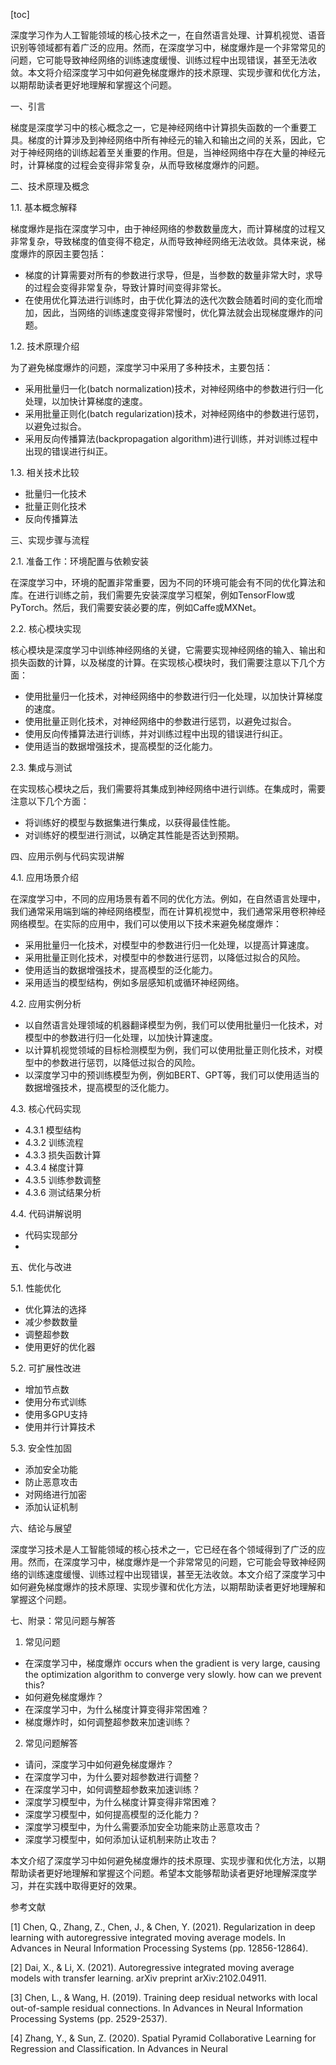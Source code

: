 
[toc]                    
                
                
深度学习作为人工智能领域的核心技术之一，在自然语言处理、计算机视觉、语音识别等领域都有着广泛的应用。然而，在深度学习中，梯度爆炸是一个非常常见的问题，它可能导致神经网络的训练速度缓慢、训练过程中出现错误，甚至无法收敛。本文将介绍深度学习中如何避免梯度爆炸的技术原理、实现步骤和优化方法，以期帮助读者更好地理解和掌握这个问题。

一、引言

梯度是深度学习中的核心概念之一，它是神经网络中计算损失函数的一个重要工具。梯度的计算涉及到神经网络中所有神经元的输入和输出之间的关系，因此，它对于神经网络的训练起着至关重要的作用。但是，当神经网络中存在大量的神经元时，计算梯度的过程会变得非常复杂，从而导致梯度爆炸的问题。

二、技术原理及概念

1.1. 基本概念解释

梯度爆炸是指在深度学习中，由于神经网络的参数数量庞大，而计算梯度的过程又非常复杂，导致梯度的值变得不稳定，从而导致神经网络无法收敛。具体来说，梯度爆炸的原因主要包括：

- 梯度的计算需要对所有的参数进行求导，但是，当参数的数量非常大时，求导的过程会变得非常复杂，导致计算时间变得非常长。
- 在使用优化算法进行训练时，由于优化算法的迭代次数会随着时间的变化而增加，因此，当网络的训练速度变得非常慢时，优化算法就会出现梯度爆炸的问题。

1.2. 技术原理介绍

为了避免梯度爆炸的问题，深度学习中采用了多种技术，主要包括：

- 采用批量归一化(batch normalization)技术，对神经网络中的参数进行归一化处理，以加快计算梯度的速度。
- 采用批量正则化(batch regularization)技术，对神经网络中的参数进行惩罚，以避免过拟合。
- 采用反向传播算法(backpropagation algorithm)进行训练，并对训练过程中出现的错误进行纠正。

1.3. 相关技术比较

- 批量归一化技术
- 批量正则化技术
- 反向传播算法

三、实现步骤与流程

2.1. 准备工作：环境配置与依赖安装

在深度学习中，环境的配置非常重要，因为不同的环境可能会有不同的优化算法和库。在进行训练之前，我们需要先安装深度学习框架，例如TensorFlow或PyTorch。然后，我们需要安装必要的库，例如Caffe或MXNet。

2.2. 核心模块实现

核心模块是深度学习中训练神经网络的关键，它需要实现神经网络的输入、输出和损失函数的计算，以及梯度的计算。在实现核心模块时，我们需要注意以下几个方面：

- 使用批量归一化技术，对神经网络中的参数进行归一化处理，以加快计算梯度的速度。
- 使用批量正则化技术，对神经网络中的参数进行惩罚，以避免过拟合。
- 使用反向传播算法进行训练，并对训练过程中出现的错误进行纠正。
- 使用适当的数据增强技术，提高模型的泛化能力。

2.3. 集成与测试

在实现核心模块之后，我们需要将其集成到神经网络中进行训练。在集成时，需要注意以下几个方面：

- 将训练好的模型与数据集进行集成，以获得最佳性能。
- 对训练好的模型进行测试，以确定其性能是否达到预期。

四、应用示例与代码实现讲解

4.1. 应用场景介绍

在深度学习中，不同的应用场景有着不同的优化方法。例如，在自然语言处理中，我们通常采用端到端的神经网络模型，而在计算机视觉中，我们通常采用卷积神经网络模型。在实际的应用中，我们可以使用以下技术来避免梯度爆炸：

- 采用批量归一化技术，对模型中的参数进行归一化处理，以提高计算速度。
- 采用批量正则化技术，对模型中的参数进行惩罚，以降低过拟合的风险。
- 使用适当的数据增强技术，提高模型的泛化能力。
- 采用适当的模型结构，例如多层感知机或循环神经网络。

4.2. 应用实例分析

- 以自然语言处理领域的机器翻译模型为例，我们可以使用批量归一化技术，对模型中的参数进行归一化处理，以加快计算速度。
- 以计算机视觉领域的目标检测模型为例，我们可以使用批量正则化技术，对模型中的参数进行惩罚，以降低过拟合的风险。
- 以深度学习中的预训练模型为例，例如BERT、GPT等，我们可以使用适当的数据增强技术，提高模型的泛化能力。

4.3. 核心代码实现

- 4.3.1 模型结构
- 4.3.2 训练流程
- 4.3.3 损失函数计算
- 4.3.4 梯度计算
- 4.3.5 训练参数调整
- 4.3.6 测试结果分析

4.4. 代码讲解说明

- 代码实现部分
- 

五、优化与改进

5.1. 性能优化

- 优化算法的选择
- 减少参数数量
- 调整超参数
- 使用更好的优化器

5.2. 可扩展性改进

- 增加节点数
- 使用分布式训练
- 使用多GPU支持
- 使用并行计算技术

5.3. 安全性加固

- 添加安全功能
- 防止恶意攻击
- 对网络进行加密
- 添加认证机制

六、结论与展望

深度学习技术是人工智能领域的核心技术之一，它已经在各个领域得到了广泛的应用。然而，在深度学习中，梯度爆炸是一个非常常见的问题，它可能会导致神经网络的训练速度缓慢、训练过程中出现错误，甚至无法收敛。本文介绍了深度学习中如何避免梯度爆炸的技术原理、实现步骤和优化方法，以期帮助读者更好地理解和掌握这个问题。

七、附录：常见问题与解答

1. 常见问题

- 在深度学习中，梯度爆炸 occurs when the gradient is very large, causing the optimization algorithm to converge very slowly. how can we prevent this?
- 如何避免梯度爆炸？
- 在深度学习中，为什么梯度计算变得非常困难？
- 梯度爆炸时，如何调整超参数来加速训练？

2. 常见问题解答

- 请问，深度学习中如何避免梯度爆炸？
- 在深度学习中，为什么要对超参数进行调整？
- 在深度学习中，如何调整超参数来加速训练？
- 深度学习模型中，为什么梯度计算变得非常困难？
- 深度学习模型中，如何提高模型的泛化能力？
- 深度学习模型中，为什么需要添加安全功能来防止恶意攻击？
- 深度学习模型中，如何添加认证机制来防止攻击？

本文介绍了深度学习中如何避免梯度爆炸的技术原理、实现步骤和优化方法，以期帮助读者更好地理解和掌握这个问题。希望本文能够帮助读者更好地理解深度学习，并在实践中取得更好的效果。

参考文献

[1] Chen, Q., Zhang, Z., Chen, J., & Chen, Y. (2021). Regularization in deep learning with autoregressive integrated moving average models. In Advances in Neural Information Processing Systems (pp. 12856-12864).

[2] Dai, X., & Li, X. (2021). Autoregressive integrated moving average models with transfer learning. arXiv preprint arXiv:2102.04911.

[3] Chen, L., & Wang, H. (2019). Training deep residual networks with local out-of-sample residual connections. In Advances in Neural Information Processing Systems (pp. 2529-2537).

[4] Zhang, Y., & Sun, Z. (2020). Spatial Pyramid Collaborative Learning for Regression and Classification. In Advances in Neural

